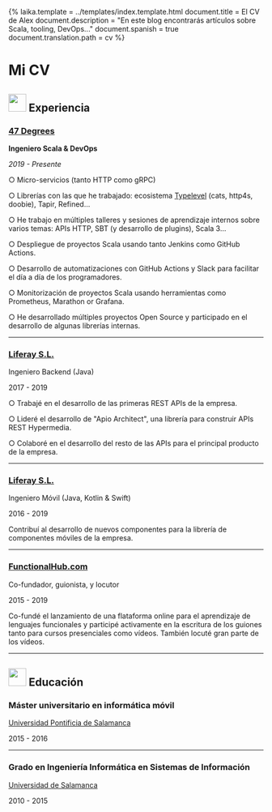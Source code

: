 {%
	laika.template = ../templates/index.template.html
	document.title = El CV de Alex
	document.description = "En este blog encontrarás artículos sobre Scala, tooling, DevOps..."
	document.spanish = true
	document.translation.path = cv
%}

# Mi CV

## <img width="35" height="35" src="https://github.githubassets.com/images/icons/emoji/computer.png"> Experiencia

### [47 Degrees](https://www.47deg.com)

<i class="fas fa-user-tag"></i> **Ingeniero Scala & DevOps**

<i class="fas fa-calendar-alt"></i> _2019 - Presente_

○ Micro-servicios (tanto HTTP como gRPC)

○ Librerías con las que he trabajado: ecosistema [Typelevel](https://typelevel.org) (cats, http4s, doobie), Tapir, Refined...

○ He trabajo en múltiples talleres y sesiones de aprendizaje internos sobre varios temas: APIs HTTP, SBT (y desarrollo de plugins), Scala 3...

○ Despliegue de proyectos Scala usando tanto Jenkins como GitHub Actions.

○ Desarrollo de automatizaciones con GitHub Actions y Slack para facilitar el día a día de los programadores.

○ Monitorización de proyectos Scala usando herramientas como Prometheus, Marathon or Grafana.

○ He desarrollado múltiples proyectos Open Source y participado en el desarrollo de algunas librerías internas.

---

### [Liferay S.L.](https://www.liferay.com)

<i class="fas fa-user-tag"></i> Ingeniero Backend (Java)

<i class="fas fa-calendar-alt"></i> 2017 - 2019

○ Trabajé en el desarrollo de las primeras REST APIs de la empresa.

○ Lideré el desarrollo de "Apio Architect", una librería para construir APIs REST Hypermedia.

○ Colaboré en el desarrollo del resto de las APIs para el principal producto de la empresa.

---

### [Liferay S.L.](https://www.liferay.com)

<i class="fas fa-user-tag"></i> Ingeniero Móvil (Java, Kotlin & Swift)

<i class="fas fa-calendar-alt"></i> 2016 - 2019

Contribuí al desarrollo de nuevos componentes para la librería de componentes móviles de la empresa.

---

### [FunctionalHub.com](https://www.functionalhub.com)

<i class="fas fa-user-tag"></i> Co-fundador, guionista, y locutor

<i class="fas fa-calendar-alt"></i> 2015 - 2019

Co-fundé el lanzamiento de una flataforma online para el aprendizaje de lenguajes funcionales y participé activamente en la escritura de los guiones tanto para cursos presenciales como vídeos. También locuté gran parte de los vídeos.

---

## <img width="35" height="35" src="https://github.githubassets.com/images/icons/emoji/school.png"> Educación

### Máster universitario en informática móvil

<i class="fas fa-university"></i> [Universidad Pontificia de Salamanca](https://www.upsa.es)

<i class="fas fa-calendar-alt"></i> 2015 - 2016

---

### Grado en Ingeniería Informática en Sistemas de Información

<i class="fas fa-university"></i> [Universidad de Salamanca](https://www.usal.es)

<i class="fas fa-calendar-alt"></i> 2010 - 2015